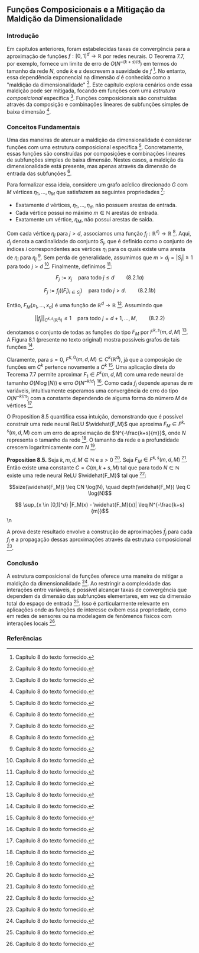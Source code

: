 ## Funções Composicionais e a Mitigação da Maldição da Dimensionalidade

### Introdução
Em capítulos anteriores, foram estabelecidas taxas de convergência para a aproximação de funções $f: [0,1]^d \rightarrow \mathbb{R}$ por redes neurais. O Teorema 7.7, por exemplo, fornece um limite de erro de $O(N^{-(k+s)/d})$ em termos do tamanho da rede $N$, onde $k$ e $s$ descrevem a suavidade de $f$ [^1]. No entanto, essa dependência exponencial na dimensão $d$ é conhecida como a "maldição da dimensionalidade" [^1]. Este capítulo explora cenários onde essa maldição pode ser mitigada, focando em funções com uma *estrutura composicional* específica [^1]. Funções composicionais são construídas através da composição e combinações lineares de subfunções simples de baixa dimensão [^1].

### Conceitos Fundamentais
Uma das maneiras de atenuar a maldição da dimensionalidade é considerar funções com uma estrutura composicional específica [^1].  Concretamente, essas funções são construídas por composições e combinações lineares de subfunções simples de baixa dimensão. Nestes casos, a maldição da dimensionalidade está presente, mas apenas através da dimensão de entrada das subfunções [^1].

Para formalizar essa ideia, considere um grafo acíclico direcionado $G$ com $M$ vértices $\eta_1, ..., \eta_M$ que satisfazem as seguintes propriedades [^1]:

*   Exatamente $d$ vértices, $\eta_1, ..., \eta_d$, não possuem arestas de entrada.
*   Cada vértice possui no máximo $m \in \mathbb{N}$ arestas de entrada.
*   Exatamente um vértice, $\eta_M$, não possui arestas de saída.

Com cada vértice $\eta_j$ para $j > d$, associamos uma função $f_j : \mathbb{R}^{d_j} \rightarrow \mathbb{R}$ [^1]. Aqui, $d_j$ denota a cardinalidade do conjunto $S_j$, que é definido como o conjunto de índices $i$ correspondentes aos vértices $\eta_i$ para os quais existe uma aresta de $\eta_i$ para $\eta_j$ [^1]. Sem perda de generalidade, assumimos que $m > d_j = |S_j| \geq 1$ para todo $j > d$ [^1]. Finalmente, definimos [^1]:

$$F_j := x_j \quad \text{para todo } j \leq d \qquad (8.2.1a)$$

$$F_j := f_j((F_i)_{i \in S_j}) \quad \text{para todo } j > d. \qquad (8.2.1b)$$

Então, $F_M(x_1, ..., x_d)$ é uma função de $\mathbb{R}^d \rightarrow \mathbb{R}$ [^1]. Assumindo que

$$||f_j||_{C^{k,s}(\mathbb{R}^{d_j})} \leq 1 \quad \text{para todo } j = d+1, ..., M, \qquad (8.2.2)$$

denotamos o conjunto de todas as funções do tipo $F_M$ por $F^{k,s}(m, d, M)$ [^1]. A Figura 8.1 (presente no texto original) mostra possíveis grafos de tais funções [^1].

Claramente, para $s = 0$, $F^{k,0}(m, d, M) \subseteq C^k(\mathbb{R}^d)$, já que a composição de funções em $C^k$ pertence novamente a $C^k$ [^1]. Uma aplicação direta do Teorema 7.7 permite aproximar $F_1 \in F^k(m, d, M)$ com uma rede neural de tamanho $O(N \log(N))$ e erro $O(N^{-k/d})$ [^1]. Como cada $f_j$ depende apenas de $m$ variáveis, intuitivamente esperamos uma convergência de erro do tipo $O(N^{-k/m})$ com a constante dependendo de alguma forma do número $M$ de vértices [^1].

O Proposition 8.5 quantifica essa intuição, demonstrando que é possível construir uma rede neural ReLU $\widehat{F_M}$ que aproxima $F_M \in F^{k,s}(m, d, M)$ com um erro de aproximação de $N^{-\frac{k+s}{m}}$, onde $N$ representa o tamanho da rede [^1]. O tamanho da rede e a profundidade crescem logaritmicamente com $N$ [^1].

**Proposition 8.5.** Seja $k, m, d, M \in \mathbb{N}$ e $s > 0$ [^1]. Seja $F_M \in F^{k,s}(m, d, M)$ [^1]. Então existe uma constante $C = C(m, k + s, M)$ tal que para todo $N \in \mathbb{N}$ existe uma rede neural ReLU $\widehat{F_M}$ tal que [^1]:

$$size(\widehat{F_M}) \leq CN \log(N), \quad depth(\widehat{F_M}) \leq C \log(N)$$

$$ \sup_{x \in [0,1]^d} |F_M(x) - \widehat{F_M}(x)| \leq N^{-\frac{k+s}{m}}$$\n

A prova deste resultado envolve a construção de aproximações $\hat{f}_j$ para cada $f_j$ e a propagação dessas aproximações através da estrutura composicional [^1].

### Conclusão
A estrutura composicional de funções oferece uma maneira de mitigar a maldição da dimensionalidade [^1]. Ao restringir a complexidade das interações entre variáveis, é possível alcançar taxas de convergência que dependem da dimensão das subfunções elementares, em vez da dimensão total do espaço de entrada [^1]. Isso é particularmente relevante em aplicações onde as funções de interesse exibem essa propriedade, como em redes de sensores ou na modelagem de fenômenos físicos com interações locais [^1].

### Referências
[^1]: Capítulo 8 do texto fornecido.
<!-- END -->